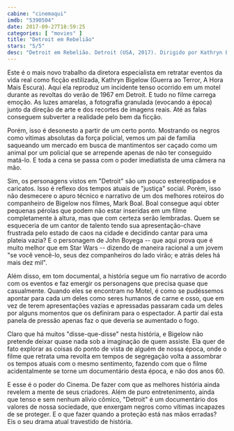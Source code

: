 ```yaml
---
cabine: "cinemaqui"
imdb: "5390504"
date: 2017-09-27T18:59:25
categories: [ "movies" ]
title: "Detroit em Rebelião"
stars: "5/5"
desc: "Detroit em Rebelião. Detroit (USA, 2017). Dirigido por Kathryn Bigelow. Escrito por Mark Boal. Com John Boyega (Dismukes), Will Poulter (Krauss), Algee Smith (Larry), Jacob Latimore (Fred), Jason Mitchell (Carl), Hannah Murray (Julie), Jack Reynor (Demens), Kaitlyn Dever (Karen), Ben O'Toole (Flynn)."
---
```

Este é o mais novo trabalho da diretora especialista em retratar eventos da vida real como ficção estilizada, Kathryn Bigelow (Guerra ao Terror, A Hora Mais Escura). Aqui ela reproduz um incidente tenso ocorrido em um motel durante as revoltas do verão de 1967 em Detroit. E tudo no filme carrega emoção. As luzes amarelas, a fotografia granulada (evocando a época) junto da direção de arte e dos recortes de imagens reais. Até as falas conseguem subverter a realidade pelo bem da ficção.

Porém, isso é desonesto a partir de um certo ponto. Mostrando os negros como vítimas absolutas da força policial, vemos um pai de família saqueando um mercado em busca de mantimentos ser caçado como um animal por um policial que se arrepende apenas de não ter conseguido matá-lo. E toda a cena se passa com o poder imediatista de uma câmera na mão.

Sim, os personagens vistos em "Detroit" são um pouco estereotipados e caricatos. Isso é reflexo dos tempos atuais de "justiça" social. Porém, isso não desmecere o apuro técnico e narrativo de um dos melhores roteiros do companheiro de Bigelow nos filmes, Mark Boal. Boal consegue aqui obter pequenas pérolas que podem não estar inseridas em um filme completamente à altura, mas que com certeza serão lembradas. Quem se esqueceria de um cantor de talento tendo sua apresentação-chave frustrada pelo estado de caos na cidade e decidindo cantar para uma plateia vazia? E o personagem de John Boyega -- que aqui prova que é muito melhor que em Star Wars -- dizendo de maneira racional a um jovem "se você vencê-lo, seus dez companheiros do lado virão; e atrás deles há mais dez mil".

Além disso, em tom documental, a história segue um fio narrativo de acordo com os eventos e faz emergir os personagens que precisa quase que casualmente. Quando eles se encontram no Motel, é como se pudéssemos apontar para cada um deles como seres humanos de carne e osso, que em vez de terem apresentações vazias e apressadas passaram cada um deles por alguns momentos que os definiram para o espectador. A partir daí esta panela de pressão apenas faz o que deveria se aumentado o fogo.

Claro que há muitos "disse-que-disse" nesta história, e Bigelow não pretende deixar quase nada sob a imaginação de quem assiste. Ela quer de fato explorar as coisas do ponto de vista de alguém de nossa época, onde o filme que retrata uma revolta em tempos de segregação volta a assombrar os tempos atuais com o mesmo sentimento, fazendo com que o filme acidentalmente se torne um documentário desta época, e não dos anos 60.

E esse é o poder do Cinema. De fazer com que as melhores história ainda revelem a mente de seus criadores. Além de puro entretenimento, ainda que tenso e sem nenhum alívio cômico, "Detroit" é um documentário dos valores de nossa sociedade, que enxergam negros como vítimas incapazes de se proteger. E o que fazer quando a proteção está nas mãos erradas? Eis o seu drama atual travestido de história.
